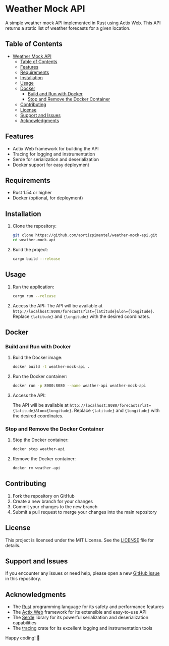 # Weather Mock API

A simple weather mock API implemented in Rust using Actix Web. This API returns a static list of weather forecasts for a given location.

## Table of Contents

- [Weather Mock API](#weather-mock-api)
    - [Table of Contents](#table-of-contents)
    - [Features](#features)
    - [Requirements](#requirements)
    - [Installation](#installation)
    - [Usage](#usage)
    - [Docker](#docker)
        - [Build and Run with Docker](#build-and-run-with-docker)
        - [Stop and Remove the Docker Container](#stop-and-remove-the-docker-container)
    - [Contributing](#contributing)
    - [License](#license)
    - [Support and Issues](#support-and-issues)
    - [Acknowledgments](#acknowledgments)

## Features

- Actix Web framework for building the API
- Tracing for logging and instrumentation
- Serde for serialization and deserialization
- Docker support for easy deployment

## Requirements

- Rust 1.54 or higher
- Docker (optional, for deployment)

## Installation

1. Clone the repository:

   ```bash
   git clone https://github.com/aortizpimentel/weather-mock-api.git
   cd weather-mock-api
   ```
   
2. Build the project:
    ```bash
    cargo build --release
   ```
   
## Usage

1. Run the application:
    ```bash
    cargo run --release
   ```
2. Access the API:
   The API will be available at ```http://localhost:8080/forecasts?lat={latitude}&lon={longitude}```.
Replace ```{latitude}``` and ```{longitude}``` with the desired coordinates.

## Docker
### Build and Run with Docker

1. Build the Docker image:
    ```bash
    docker build -t weather-mock-api .
   ```
2. Run the Docker container:
    ```bash
    docker run -p 8080:8080 --name weather-api weather-mock-api
   ```
3. Access the API:
   
    The API will be available at ```http://localhost:8080/forecasts?lat={latitude}&lon={longitude}```.
Replace ```{latitude}``` and ```{longitude}``` with the desired coordinates.

### Stop and Remove the Docker Container

1. Stop the Docker container:

    ```bash
    docker stop weather-api
   ```
   
2. Remove the Docker container:

    ```bash
    docker rm weather-api
   ```

## Contributing
1. Fork the repository on GitHub
2. Create a new branch for your changes
3. Commit your changes to the new branch
4. Submit a pull request to merge your changes into the main repository

## License
This project is licensed under the MIT License. See the [LICENSE](LICENSE) file for details.

## Support and Issues

If you encounter any issues or need help, please open a new [GitHub issue](https://github.com/aortizpimentel/weather-mock-api/issues) in this repository.

## Acknowledgments

- The [Rust](https://www.rust-lang.org/) programming language for its safety and performance features
- The [Actix Web](https://actix.rs/) framework for its extensible and easy-to-use API
- The [Serde](https://serde.rs/) library for its powerful serialization and deserialization capabilities
- The [tracing](https://crates.io/crates/tracing) crate for its excellent logging and instrumentation tools

Happy coding! 🚀